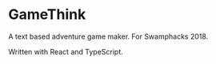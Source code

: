 # GameThink

A text based adventure game maker. For Swamphacks 2018.

Written with React and TypeScript.